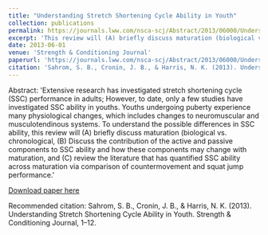 ```yaml
---
title: "Understanding Stretch Shortening Cycle Ability in Youth"
collection: publications
permalink: https://journals.lww.com/nsca-scj/Abstract/2013/06000/Understanding_Stretch_Shortening_Cycle_Ability_in.10.aspx?trendmd-shared=%25SPONSORED%25
excerpt: 'This review will (A) briefly discuss maturation (biological vs. chronological, (B) Discuss the contribution of the active and passive components to SSC ability and how these components may change with maturation, and (C) review the literature that has quantified SSC ability across maturation via comparison of countermovement and squat jump performance.'
date: 2013-06-01
venue: 'Strength & Conditioning Journal'
paperurl: 'https://journals.lww.com/nsca-scj/Abstract/2013/06000/Understanding_Stretch_Shortening_Cycle_Ability_in.10.aspx?trendmd-shared=%25SPONSORED%25'
citation: 'Sahrom, S. B., Cronin, J. B., & Harris, N. K. (2013). Understanding Stretch Shortening Cycle Ability in Youth. Strength & Conditioning Journal, 1–12.'
---
```

Abstract:
'Extensive research has investigated stretch shortening cycle (SSC) performance in adults; However, to date, only a few studies have investigated SSC ability in youths. Youths undergoing puberty experience many physiological changes, which includes changes to neuromuscular and musculotendinous systems. To understand the possible differences in SSC ability, this review will (A) briefly discuss maturation (biological vs. chronological, (B) Discuss the contribution of the active and passive components to SSC ability and how these components may change with maturation, and (C) review the literature that has quantified SSC ability across maturation via comparison of countermovement and squat jump performance.'

[Download paper here](https://journals.lww.com/nsca-scj/Abstract/2013/06000/Understanding_Stretch_Shortening_Cycle_Ability_in.10.aspx?trendmd-shared=%25SPONSORED%25)

Recommended citation: Sahrom, S. B., Cronin, J. B., & Harris, N. K. (2013). Understanding Stretch Shortening Cycle Ability in Youth. Strength & Conditioning Journal, 1–12. 
